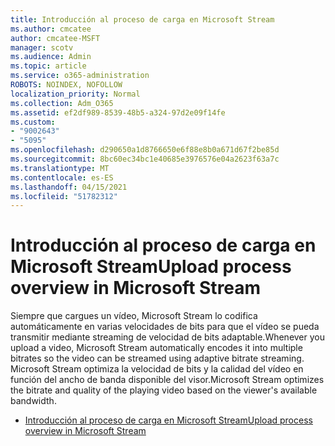 ```yaml
---
title: Introducción al proceso de carga en Microsoft Stream
ms.author: cmcatee
author: cmcatee-MSFT
manager: scotv
ms.audience: Admin
ms.topic: article
ms.service: o365-administration
ROBOTS: NOINDEX, NOFOLLOW
localization_priority: Normal
ms.collection: Adm_O365
ms.assetid: ef2df989-8539-48b5-a324-97d2e09f14fe
ms.custom:
- "9002643"
- "5095"
ms.openlocfilehash: d290650a1d8766650e6f88e8b0a671d67f2be85d
ms.sourcegitcommit: 8bc60ec34bc1e40685e3976576e04a2623f63a7c
ms.translationtype: MT
ms.contentlocale: es-ES
ms.lasthandoff: 04/15/2021
ms.locfileid: "51782312"
---
```

# <a name="upload-process-overview-in-microsoft-stream"></a><span data-ttu-id="33785-102">Introducción al proceso de carga en Microsoft Stream</span><span class="sxs-lookup"><span data-stu-id="33785-102">Upload process overview in Microsoft Stream</span></span>

<span data-ttu-id="33785-103">Siempre que cargues un vídeo, Microsoft Stream lo codifica automáticamente en varias velocidades de bits para que el vídeo se pueda transmitir mediante streaming de velocidad de bits adaptable.</span><span class="sxs-lookup"><span data-stu-id="33785-103">Whenever you upload a video, Microsoft Stream automatically encodes it into multiple bitrates so the video can be streamed using adaptive bitrate streaming.</span></span> <span data-ttu-id="33785-104">Microsoft Stream optimiza la velocidad de bits y la calidad del vídeo en función del ancho de banda disponible del visor.</span><span class="sxs-lookup"><span data-stu-id="33785-104">Microsoft Stream optimizes the bitrate and quality of the playing video based on the viewer's available bandwidth.</span></span>

- [<span data-ttu-id="33785-105">Introducción al proceso de carga en Microsoft Stream</span><span class="sxs-lookup"><span data-stu-id="33785-105">Upload process overview in Microsoft Stream</span></span>](https://docs.microsoft.com/stream/upload-process-overview)
